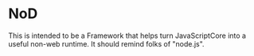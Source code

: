 NoD
===

This is intended to be a Framework that helps turn JavaScriptCore into a useful non-web
runtime.  It should remind folks of "node.js".
